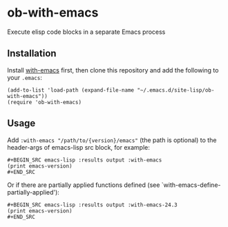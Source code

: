 # ob-with-emacs

Execute elisp code blocks in a separate Emacs process

## Installation

Install [with-emacs](https://github.com/twlz0ne/with-emacs.el) first, then clone this repository and add the following to your `.emacs`:

```elisp
(add-to-list 'load-path (expand-file-name "~/.emacs.d/site-lisp/ob-with-emacs"))
(require 'ob-with-emacs)
```

## Usage

Add `:with-emacs "/path/to/{version}/emacs"` (the path is optional)
to the header-args of emacs-lisp src block, for example:

```
#+BEGIN_SRC emacs-lisp :results output :with-emacs
(print emacs-version)
#+END_SRC
```

Or if there are partially applied functions defined (see `with-emacs-define-partially-applied'):

```
#+BEGIN_SRC emacs-lisp :results output :with-emacs-24.3
(print emacs-version)
#+END_SRC
```
